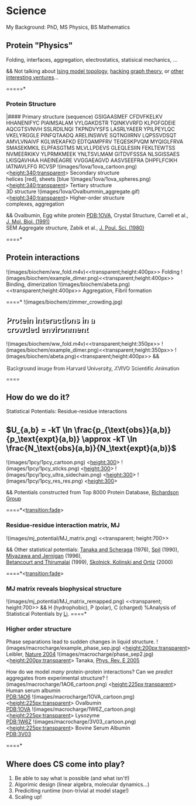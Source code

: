 
# Science
My Background: PhD, MS Physics, BS Mathematics


## Protein "Physics"
Folding, interfaces, aggregation, electrostatics, statisical mechanics, ...
<br>

&& Not talking about [Ising model topology](http://thoppe.github.io/Presentation_Telluride_2014_WL_Topology/#/), [hacking graph theory](https://github.com/thoppe/Encyclopedia-of-Finite-Graphs), or [other interesting ventures](https://github.com/thoppe/Presentation_Irrelevant_Topics_In_Physics)...

=====*

### Protein Structure
|#### Primary structure    (sequence)
    GSIGAASMEF CFDVFKELKV HHANENIFYC PIAIMSALAM VYLGAKDSTR TQINKVVRFD KLPGFGDEIE AQCGTSVNVH 
    SSLRDILNQI TKPNDVYSFS LASRLYAEER YPILPEYLQC VKELYRGGLE PINFQTAADQ ARELINSWVE SQTNGIIRNV 
    LQPSSVDSQT AMVLVNAIVF KGLWEKAFKD EDTQAMPFRV TEQESKPVQM MYQIGLFRVA SMASEKMKIL ELPFASGTMS 
    MLVLLPDEVS GLEQLESIIN FEKLTEWTSS NVMEERKIKV YLPRMKMEEK YNLTSVLMAM GITDVFSSSA NLSGISSAES 
    LKISQAVHAA HAEINEAGRE VVGGAEAGVD AASVSEEFRA DHPFLFCIKH IATNAVLFFG RCVSP
!(images/1ova/1ova_cartoon.png) <<height:340;transparent>>  Secondary structure<br>helices [red], sheets [blue
!(images/1ova/1ova_spheres.png) <<height:340;transparent>>  Tertiary structure<br>3D structure
!(images/1ova/Ovalbummin_aggregate.gif) <<height:340;transparent>>  Higher-order structure<br>complexes, aggregation


&& Ovalbumin, Egg white protein [PDB:1OVA](http://www.rcsb.org/pdb/explore.do?structureId=1ova), Crystal Structure, Carrell et al., [J. Mol. Biol. (1991)](http://www.ncbi.nlm.nih.gov/pubmed/1942038?dopt=Abstract)<br> SEM Aggregate structure, Zabik et al., [J. Poul. Sci. (1980)](http://ps.oxfordjournals.org/content/60/9/2071.abstract)

====*

## Protein interactions

!(images/biochem/ww_fold.m4v)<<transparent;height:400px>> Folding
!(images/biochem/example_dimer.png)<<transparent;height:400px>> Binding, dimerization 
!(images/biochem/abeta.png)<<transparent;height:400px>> Aggregation, Fibril formation

====* !(images/biochem/zimmer_crowding.jpg)

## <div style="color:white;text-shadow: 2px 2px #000000;"> Protein interactions in a <br>crowded environment</div>

!(images/biochem/ww_fold.m4v)<<transparent;height:350px>>
!(images/biochem/example_dimer.png)<<transparent;height:350px>> 
!(images/biochem/abeta.png)<<transparent;height:400px>>
&& <div style="color:white;text-shadow: 2px 2px #000000;"> Background image from Harvard University, XVIVO Scientific Animation</div>

====

## How do we do it?
Statistical Potentials: Residue-residue interactions

## $U_{a,b} = -kT \ln \frac{p_{\text{obs}}(a,b)}{p_\text{expt}(a,b)} \approx -kT \ln \frac{N_\text{obs}(a,b)}{N_\text{expt}(a,b)}$

!(images/1pcy/1pcy_cartoon.png) <<height:300>>
!(images/1pcy/1pcy_sticks.png) <<height:300>>
!(images/1pcy/1pcy_ultra_sidechain.png) <<height:300>>
!(images/1pcy/1pcy_res_res.png) <<height:300>>

&& Potentials constructed from Top 8000 Protein Database, [Richardson Group](http://kinemage.biochem.duke.edu/databases/top8000.php)


====*<<transition:fade>>

### Residue-residue interaction matrix, MJ
!(images/mj_potential/MJ_matrix.png)  <<transparent; height:700>>

&& Other statistical potentials: [Tanaka and Scheraga](http://pubs.acs.org/doi/abs/10.1021/ma60054a013) (1976), [Spil](http://www.ncbi.nlm.nih.gov/pubmed/2359125) (1990), [Miyazawa and Jernigan](http://www.ncbi.nlm.nih.gov/pubmed/8604144) (1996),<br>[Betancourt and Thirumalai](http://www.ncbi.nlm.nih.gov/pmc/articles/PMC2144252/) (1999), [Skolnick, Kolinski and Ortiz](http://onlinelibrary.wiley.com/doi/10.1002/%28SICI%291097-0134%2820000101%2938:1%3C3::AID-PROT2%3E3.0.CO;2-S/abstract) (2000)

====*<<transition:fade>>
### MJ matrix reveals biophysical structure
!(images/mj_potential/MJ_matrix_remapped.png)  <<transparent; height:700>>
&& H (hydrophobic), P (polar), C (charged)
%Analysis of Statistical Potentials by [Li](http://journals.aps.org/prl/abstract/10.1103/PhysRevLett.79.765).
====*

### Higher order structure
Phase separations lead to sudden changes in liquid structure.
!(images/macrocharge/example_phase_sep.jpg) <<height:200px;transparent>> Leibler, [Nature 2004](http://www.nature.com/nature/journal/v430/n6999/abs/nature02758.html)
!(images/macrocharge/phase_sep2.jpg) <<height:200px;transparent>> Tanaka, [Phys. Rev. E 2005](http://journals.aps.org/pre/abstract/10.1103/PhysRevE.72.041509)

How do we model _many_ protein-protein interactions? 
Can we *predict* aggregates from experimental structure? 
!(images/macrocharge/1AO6_cartoon.png) <<height:225px;transparent>> Human serum albumin<br>[PDB:1AO6](http://www.rcsb.org/pdb/explore/explore.do?structureId=1ao6)
!(images/macrocharge/1OVA_cartoon.png) <<height:225px;transparent>> Ovalbumin<br>[PDB:1OVA](http://www.rcsb.org/pdb/explore.do?structureId=1ova)
!(images/macrocharge/1W6Z_cartoon.png) <<height:225px;transparent>> Lysozyme<br>[PDB:1W6Z](http://www.rcsb.org/pdb/explore/explore.do?structureId=1w6z)
!(images/macrocharge/3V03_cartoon.png) <<height:225px;transparent>> Bovine Serum Albumin<br>[PDB:3V03](http://www.rcsb.org/pdb/explore/explore.do?structureId=3v03)

====*

## Where does CS come into play?

1. Be able to say what is possible (and what isn't!)
2. Algorimic design (linear algebra, molecular dynamics...)
3. Prediciting runtime (non-trivial at model stage!)
3. Scaling up! 
